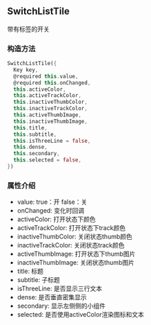 ## **SwitchListTile**

>
带有标签的开关

### 构造方法
``` dart
SwitchListTile({
  Key key,
  @required this.value,
  @required this.onChanged,
  this.activeColor,
  this.activeTrackColor,
  this.inactiveThumbColor,
  this.inactiveTrackColor,
  this.activeThumbImage,
  this.inactiveThumbImage,
  this.title,
  this.subtitle,
  this.isThreeLine = false,
  this.dense,
  this.secondary,
  this.selected = false,
})
```

### 属性介绍
* value: true：开 false：关
* onChanged: 变化时回调
* activeColor: 打开状态下颜色
* activeTrackColor: 打开状态下track颜色
* inactiveThumbColor: 关闭状态thumb颜色
* inactiveTrackColor: 关闭状态track颜色
* activeThumbImage: 打开状态下thumb图片
* inactiveThumbImage: 关闭状态thumb图片
* title: 标题
* subtitle: 子标题
* isThreeLine: 是否显示三行文本
* dense: 是否垂直密集显示
* secondary: 显示左侧侧的小组件
* selected: 是否使用activeColor渲染图标和文本
